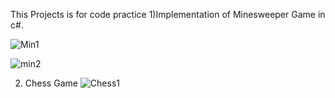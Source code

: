 This Projects is for code practice 
1)Implementation of Minesweeper Game in c#.

![Min1](https://github.com/devcode369/CodingChallenge/assets/112822009/1775aad6-3cbf-4db7-9de8-887e303ed10c)

![min2](https://github.com/devcode369/CodingChallenge/assets/112822009/a64802c2-10cf-49a4-a0b7-15509d3527a8)

2) Chess Game
![Chess1](https://github.com/devcode369/CodingChallenge/assets/112822009/9956bd05-d899-42c9-9102-797ae96a4b6b)
